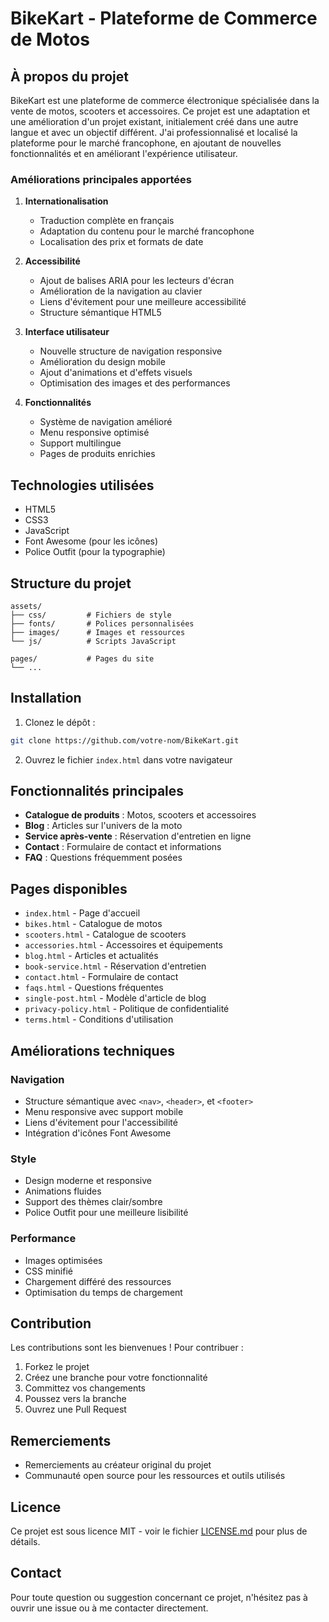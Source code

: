 # BikeKart - Plateforme de Commerce de Motos

## À propos du projet

BikeKart est une plateforme de commerce électronique spécialisée dans la vente de motos, scooters et accessoires. Ce projet est une adaptation et une amélioration d'un projet existant, initialement créé dans une autre langue et avec un objectif différent. J'ai professionnalisé et localisé la plateforme pour le marché francophone, en ajoutant de nouvelles fonctionnalités et en améliorant l'expérience utilisateur.

### Améliorations principales apportées

1. **Internationalisation**
   - Traduction complète en français
   - Adaptation du contenu pour le marché francophone
   - Localisation des prix et formats de date

2. **Accessibilité**
   - Ajout de balises ARIA pour les lecteurs d'écran
   - Amélioration de la navigation au clavier
   - Liens d'évitement pour une meilleure accessibilité
   - Structure sémantique HTML5

3. **Interface utilisateur**
   - Nouvelle structure de navigation responsive
   - Amélioration du design mobile
   - Ajout d'animations et d'effets visuels
   - Optimisation des images et des performances

4. **Fonctionnalités**
   - Système de navigation amélioré
   - Menu responsive optimisé
   - Support multilingue
   - Pages de produits enrichies

## Technologies utilisées

- HTML5
- CSS3
- JavaScript
- Font Awesome (pour les icônes)
- Police Outfit (pour la typographie)

## Structure du projet

```
assets/
├── css/         # Fichiers de style
├── fonts/       # Polices personnalisées
├── images/      # Images et ressources
└── js/          # Scripts JavaScript

pages/           # Pages du site
└── ...
```

## Installation

1. Clonez le dépôt :
```bash
git clone https://github.com/votre-nom/BikeKart.git
```

2. Ouvrez le fichier `index.html` dans votre navigateur

## Fonctionnalités principales

- **Catalogue de produits** : Motos, scooters et accessoires
- **Blog** : Articles sur l'univers de la moto
- **Service après-vente** : Réservation d'entretien en ligne
- **Contact** : Formulaire de contact et informations
- **FAQ** : Questions fréquemment posées

## Pages disponibles

- `index.html` - Page d'accueil
- `bikes.html` - Catalogue de motos
- `scooters.html` - Catalogue de scooters
- `accessories.html` - Accessoires et équipements
- `blog.html` - Articles et actualités
- `book-service.html` - Réservation d'entretien
- `contact.html` - Formulaire de contact
- `faqs.html` - Questions fréquentes
- `single-post.html` - Modèle d'article de blog
- `privacy-policy.html` - Politique de confidentialité
- `terms.html` - Conditions d'utilisation

## Améliorations techniques

### Navigation
- Structure sémantique avec `<nav>`, `<header>`, et `<footer>`
- Menu responsive avec support mobile
- Liens d'évitement pour l'accessibilité
- Intégration d'icônes Font Awesome

### Style
- Design moderne et responsive
- Animations fluides
- Support des thèmes clair/sombre
- Police Outfit pour une meilleure lisibilité

### Performance
- Images optimisées
- CSS minifié
- Chargement différé des ressources
- Optimisation du temps de chargement

## Contribution

Les contributions sont les bienvenues ! Pour contribuer :

1. Forkez le projet
2. Créez une branche pour votre fonctionnalité
3. Committez vos changements
4. Poussez vers la branche
5. Ouvrez une Pull Request

## Remerciements

- Remerciements au créateur original du projet
- Communauté open source pour les ressources et outils utilisés

## Licence

Ce projet est sous licence MIT - voir le fichier [LICENSE.md](LICENSE.md) pour plus de détails.

## Contact

Pour toute question ou suggestion concernant ce projet, n'hésitez pas à ouvrir une issue ou à me contacter directement.